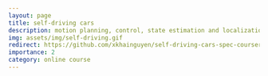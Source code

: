 ```yaml
---
layout: page
title: self-driving cars
description: motion planning, control, state estimation and localization of autonomous cars
img: assets/img/self-driving.gif
redirect: https://github.com/xkhainguyen/self-driving-cars-spec-coursera
importance: 2
category: online course
---
```

